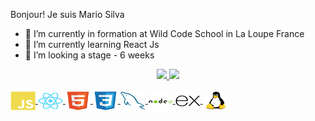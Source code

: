 Bonjour! Je suis Mario Silva

- 🔭 I’m currently in formation at Wild Code School in La Loupe France
- 🌱 I’m currently learning React Js
- 🤔 I’m looking a stage - 6 weeks

<div align="center">
  <a href="https://github.com/MariojjSilva">
  <img height="170em" src="https://github-readme-stats.vercel.app/api?username=MariojjSilva&show_icons=true&theme=gruvbox&include_all_commits=true&count_private=true"/>
  <img height="170em" src="https://github-readme-stats.vercel.app/api/top-langs/?username=MariojjSilva&layout=compact&langs_count=7&theme=gruvbox"/>
</div>
<div style="display: inline_block"><br>
  <img align="center" alt="Mario-Js" height="30" width="40" src="https://raw.githubusercontent.com/devicons/devicon/master/icons/javascript/javascript-plain.svg">
  <img align="center" alt="Mario-React" height="30" width="40" src="https://raw.githubusercontent.com/devicons/devicon/master/icons/react/react-original.svg">
  <img align="center" alt="Mario-HTML" height="30" width="40" src="https://raw.githubusercontent.com/devicons/devicon/master/icons/html5/html5-original.svg">
  <img align="center" alt="Mario-CSS" height="30" width="40" src="https://raw.githubusercontent.com/devicons/devicon/master/icons/css3/css3-original.svg">
  <img align="center" alt="Mario-MySQL" height="30" width="40" src="https://raw.githubusercontent.com/devicons/devicon/master/icons/mysql/mysql-original.svg">
  <img align="center" alt="Mario-NODEJS" height="30" width="40" src="https://raw.githubusercontent.com/devicons/devicon/master/icons/nodejs/nodejs-original-wordmark.svg">
    <img align="center" alt="Mario-EXPRESS" height="30" width="40" src="https://raw.githubusercontent.com/devicons/devicon/master/icons/express/express-original.svg">
  <img align="center" alt="Mario-LINUX" height="30" width="40" src="https://raw.githubusercontent.com/devicons/devicon/master/icons/linux/linux-original.svg">
</div>
  
##
  



  
  
  
  
